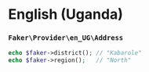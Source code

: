 # English (Uganda)

### `Faker\Provider\en_UG\Address`

```php
echo $faker->district(); // "Kabarole"
echo $faker->region();   // "North"
```
